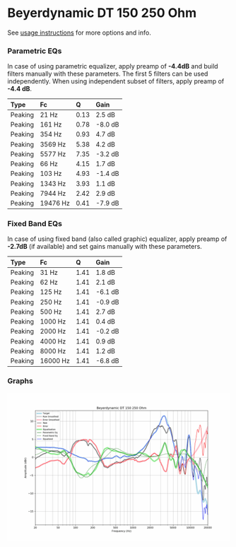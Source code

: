 # Beyerdynamic DT 150 250 Ohm
See [usage instructions](https://github.com/jaakkopasanen/AutoEq#usage) for more options and info.

### Parametric EQs
In case of using parametric equalizer, apply preamp of **-4.4dB** and build filters manually
with these parameters. The first 5 filters can be used independently.
When using independent subset of filters, apply preamp of **-4.4 dB**.

| Type    | Fc       |    Q | Gain    |
|:--------|:---------|:-----|:--------|
| Peaking | 21 Hz    | 0.13 | 2.5 dB  |
| Peaking | 161 Hz   | 0.78 | -8.0 dB |
| Peaking | 354 Hz   | 0.93 | 4.7 dB  |
| Peaking | 3569 Hz  | 5.38 | 4.2 dB  |
| Peaking | 5577 Hz  | 7.35 | -3.2 dB |
| Peaking | 66 Hz    | 4.15 | 1.7 dB  |
| Peaking | 103 Hz   | 4.93 | -1.4 dB |
| Peaking | 1343 Hz  | 3.93 | 1.1 dB  |
| Peaking | 7944 Hz  | 2.42 | 2.9 dB  |
| Peaking | 19476 Hz | 0.41 | -7.9 dB |

### Fixed Band EQs
In case of using fixed band (also called graphic) equalizer, apply preamp of **-2.7dB**
(if available) and set gains manually with these parameters.

| Type    | Fc       |    Q | Gain    |
|:--------|:---------|:-----|:--------|
| Peaking | 31 Hz    | 1.41 | 1.8 dB  |
| Peaking | 62 Hz    | 1.41 | 2.1 dB  |
| Peaking | 125 Hz   | 1.41 | -6.1 dB |
| Peaking | 250 Hz   | 1.41 | -0.9 dB |
| Peaking | 500 Hz   | 1.41 | 2.7 dB  |
| Peaking | 1000 Hz  | 1.41 | 0.4 dB  |
| Peaking | 2000 Hz  | 1.41 | -0.2 dB |
| Peaking | 4000 Hz  | 1.41 | 0.9 dB  |
| Peaking | 8000 Hz  | 1.41 | 1.2 dB  |
| Peaking | 16000 Hz | 1.41 | -6.8 dB |

### Graphs
![](./Beyerdynamic%20DT%20150%20250%20Ohm.png)